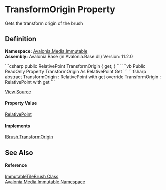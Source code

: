 # TransformOrigin Property


Gets the transform origin of the brush



## Definition
**Namespace:** <a href="N_Avalonia_Media_Immutable">Avalonia.Media.Immutable</a>  
**Assembly:** Avalonia.Base (in Avalonia.Base.dll) Version: 11.2.0

<Tabs groupId="api-code-preview">
<TabItem value="csharp" label="C#">
```csharp
public RelativePoint TransformOrigin { get; }
```
</TabItem>
<TabItem value="vb" label="VB">
```vb
Public ReadOnly Property TransformOrigin As RelativePoint
	Get
```
</TabItem>
<TabItem value="fsharp" label="F#">
```fsharp
abstract TransformOrigin : RelativePoint with get
override TransformOrigin : RelativePoint with get
```
</TabItem>
</Tabs>



<a href="https://github.com/AvaloniaUI/Avalonia/tree/master/src/Avalonia.Base/Media/Immutable/ImmutableTileBrush.cs#L84" title="View the source code">View Source</a>



#### Property Value
<a href="T_Avalonia_RelativePoint">RelativePoint</a>

#### Implements
<a href="P_Avalonia_Media_IBrush_TransformOrigin">IBrush.TransformOrigin</a>  


## See Also


#### Reference
<a href="T_Avalonia_Media_Immutable_ImmutableTileBrush">ImmutableTileBrush Class</a>  
<a href="N_Avalonia_Media_Immutable">Avalonia.Media.Immutable Namespace</a>  

